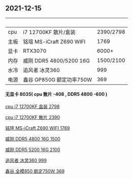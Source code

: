 ## 2021-12-15
| &nbsp;        | &nbsp;        | &nbsp;        |
| ------------- | ------------- | ------------- |
|cpu|i7 12700KF 散片/盒装| 2390/2798 |
|主板|铭瑄 MS-iCraft Z690 WIFI|1769|
|显卡|RTX3070|6000+|
|内存|威刚 DDR5 4800/5200 16G|1500/2100|
|水冷|追风者 冰灵360|999|
|电源|鑫谷 GP850G 额定功率750W|369|

#### 无显卡 8035( cpu 散片 -408 , DDR5 4800 -600 )

[cpu i7 12700KF 盒装 2798](https://item.taobao.com/item.htm?spm=a230r.1.14.220.10937e50mzrjSt&id=661741779160&ns=1&abbucket=20#detail)

[cpu i7 12700KF 散片 2390](https://item.taobao.com/item.htm?spm=a230r.1.14.32.10937e50mzrjSt&id=659361393725&ns=1&abbucket=20#detail)

[铭瑄 MS-iCraft Z690 WIFI 1769](https://item.taobao.com/item.htm?spm=a230r.1.14.18.6e86bdf1ySS50z&id=636350581645&ns=1&abbucket=20#detail)

[威刚 DDR5 4800 16G 1500](https://detail.tmall.com/item.htm?spm=a230r.1.14.29.7c724ab2MR8k8V&id=659099322488&ns=1&abbucket=20&skuId=4941919374258)

[威刚 DDR5 5200 16G 2100](https://item.taobao.com/item.htm?spm=a230r.1.14.24.5bc83f51ZY2qcD&id=661129803020&ns=1&abbucket=20#detail)

[追风者 冰灵360 999](https://item.jd.com/100017180522.html#crumb-wrap)

[鑫谷 全模850 额定750W 369](https://detail.tmall.com/item.htm?id=641189153938&skuId=4606844140374)
